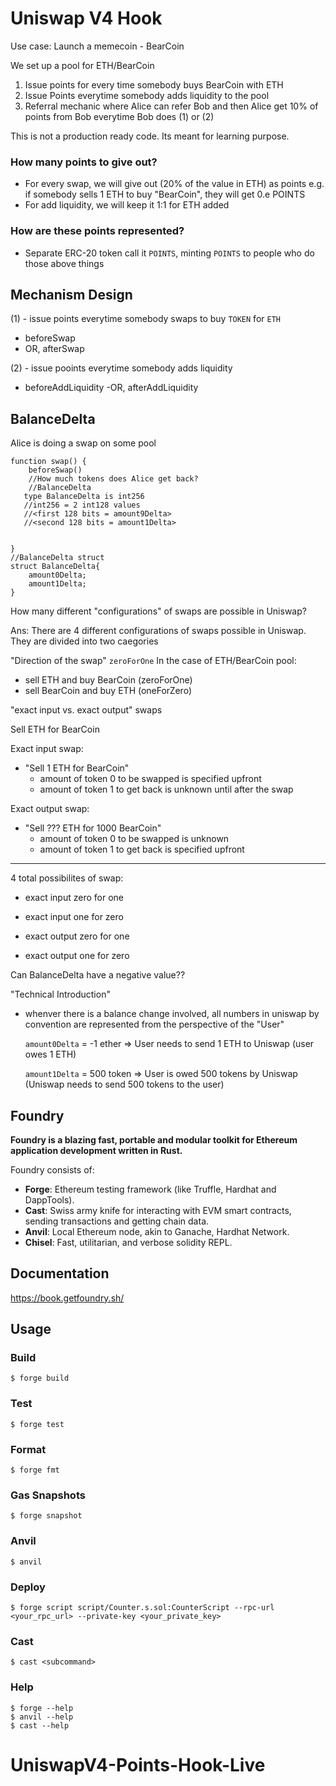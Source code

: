 # Uniswap V4 Hook

Use case:
Launch a memecoin - BearCoin

We set up a pool for ETH/BearCoin

1. Issue points for every time somebody buys BearCoin with ETH
2. Issue Points everytime somebody adds liquidity to the pool
3. Referral mechanic where Alice can refer Bob and then Alice get 10% of points from Bob everytime Bob does (1) or (2)

This is not a production ready code. Its meant for learning purpose.

### How many points to give out?

- For every swap, we will give out (20% of the value in ETH) as points e.g. if somebody sells 1 ETH to buy "BearCoin", they will get 0.e POINTS
- For add liquidity, we will keep it 1:1 for ETH added

### How are these points represented?

- Separate ERC-20 token call it `POINTS`, minting `POINTS` to people who do those above things

## Mechanism Design

(1) - issue points everytime somebody swaps to buy `TOKEN` for `ETH`

- beforeSwap
- OR, afterSwap

(2) - issue pooints everytime somebody adds liquidity

- beforeAddLiquidity
  -OR, afterAddLiquidity

## BalanceDelta

Alice is doing a swap on some pool

```
function swap() {
    beforeSwap()
    //How much tokens does Alice get back?
    //BalanceDelta
   type BalanceDelta is int256
   //int256 = 2 int128 values
   //<first 128 bits = amount9Delta>
   //<second 128 bits = amount1Delta>


}
//BalanceDelta struct
struct BalanceDelta{
    amount0Delta;
    amount1Delta;
}
```

How many different "configurations" of swaps are possible in Uniswap?

Ans: There are 4 different configurations of swaps possible in Uniswap. They are divided into two caegories

"Direction of the swap" `zeroForOne`
In the case of ETH/BearCoin pool:

- sell ETH and buy BearCoin (zeroForOne)
- sell BearCoin and buy ETH (oneForZero)

"exact input vs. exact output" swaps

Sell ETH for BearCoin

Exact input swap:

- "Sell 1 ETH for BearCoin"
  - amount of token 0 to be swapped is specified upfront
  - amount of token 1 to get back is unknown until after the swap

Exact output swap:

- "Sell ??? ETH for 1000 BearCoin"
  - amount of token 0 to be swapped is unknown
  - amount of token 1 to get back is specified upfront

---

4 total possibilites of swap:

- exact input zero for one
- exact input one for zero

- exact output zero for one
- exact output one for zero

Can BalanceDelta have a negative value??

"Technical Introduction"
- whenver there is a balance change involved, all numbers in uniswap by convention are represented from the perspective of the "User"

    `amount0Delta` = -1 ether 
    => User needs to send 1 ETH to Uniswap (user owes 1 ETH)

    `amount1Delta` = 500 token
    => User is owed 500 tokens by Uniswap (Uniswap needs to send 500 tokens to the user)

## Foundry

**Foundry is a blazing fast, portable and modular toolkit for Ethereum application development written in Rust.**

Foundry consists of:

- **Forge**: Ethereum testing framework (like Truffle, Hardhat and DappTools).
- **Cast**: Swiss army knife for interacting with EVM smart contracts, sending transactions and getting chain data.
- **Anvil**: Local Ethereum node, akin to Ganache, Hardhat Network.
- **Chisel**: Fast, utilitarian, and verbose solidity REPL.

## Documentation

https://book.getfoundry.sh/

## Usage

### Build

```shell
$ forge build
```

### Test

```shell
$ forge test
```

### Format

```shell
$ forge fmt
```

### Gas Snapshots

```shell
$ forge snapshot
```

### Anvil

```shell
$ anvil
```

### Deploy

```shell
$ forge script script/Counter.s.sol:CounterScript --rpc-url <your_rpc_url> --private-key <your_private_key>
```

### Cast

```shell
$ cast <subcommand>
```

### Help

```shell
$ forge --help
$ anvil --help
$ cast --help
```

# UniswapV4-Points-Hook-Live
